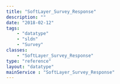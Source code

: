 ```yaml
---
title: "SoftLayer_Survey_Response"
description: ""
date: "2018-02-12"
tags:
    - "datatype"
    - "sldn"
    - "Survey"
classes:
    - "SoftLayer_Survey_Response"
type: "reference"
layout: "datatype"
mainService : "SoftLayer_Survey_Response"
---
```

